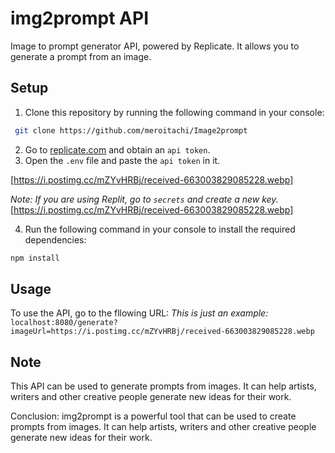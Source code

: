 # img2prompt API

Image to prompt generator API, powered by Replicate. It allows you to generate a prompt from an image.
## Setup
1. Clone this repository by running the following command in your console:
```bash
 git clone https://github.com/meroitachi/Image2prompt
 ```
2. Go to [replicate.com](https://replicate.com/account/api-tokens) and obtain an ``api token``.
3. Open the ``.env`` file and paste the `api token` in it.

[https://i.postimg.cc/mZYvHRBj/received-663003829085228.webp]

*Note: If you are using Replit, go to `secrets` and create a new key.* 
[https://i.postimg.cc/mZYvHRBj/received-663003829085228.webp]

4. Run the following command in your console to install the required dependencies:
```bash
npm install
```
## Usage
To use the API, go to the fllowing URL:
*This is just an example:*
`localhost:8080/generate?imageUrl=https://i.postimg.cc/mZYvHRBj/received-663003829085228.webp`

## Note
This API can be used to generate prompts from images. It can help artists, writers and other creative people generate new ideas for their work.

Conclusion:
img2prompt is a powerful tool that can be used to create prompts from images. It can help artists, writers and other creative people generate new ideas for their work.

